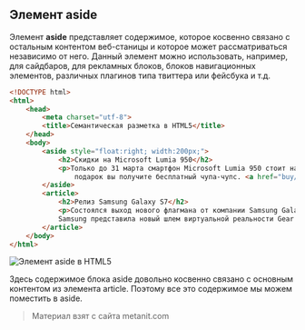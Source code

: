 ## Элемент aside

Элемент **aside** представляет содержимое, которое косвенно связано с остальным контентом веб-станицы и которое может рассматриваться независимо от него. Данный элемент можно использовать, например, для сайдбаров, для рекламных блоков, блоков навигационных элементов, различных плагинов типа твиттера или фейсбука и т.д.

```html
<!DOCTYPE html>
<html>
    <head>
        <meta charset="utf-8">
        <title>Семантическая разметка в HTML5</title>
    </head>
    <body>
        <aside style="float:right; width:200px;">
            <h2>Скидки на Microsoft Lumia 950</h2>
            <p>Только до 31 марта смартфон Microsoft Lumia 950 стоит на 10 000 рублей дешевле. В 
                подарок вы получите бесплатный чупа-чупс. <a href="buy/id=3">Купить</a></p>
        </aside>
        <article>
            <h2>Релиз Samsung Galaxy S7</h2>
            <p>Состоялcя выход нового флагмана от компании Samsung Galaxt S7. Вместе с новым флагманом компания 
            Samsung представила новый шлем виртуальной реальности Gear VR...</p>
        </article>
    </body>
</html>
```

![Элемент aside в HTML5](https://metanit.com/web/html5/pics/3.4.png)

Здесь содержимое блока aside довольно косвенно связано с основным контентом из элемента article. Поэтому все это содержимое мы можем поместить в aside.


> Материал взят с сайта metanit.com
